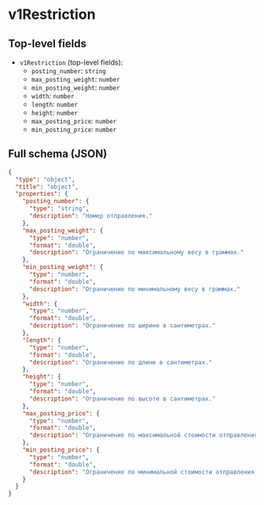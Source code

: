 # v1Restriction

## Top-level fields
- `v1Restriction` (top-level fields):
  - `posting_number`: `string`
  - `max_posting_weight`: `number`
  - `min_posting_weight`: `number`
  - `width`: `number`
  - `length`: `number`
  - `height`: `number`
  - `max_posting_price`: `number`
  - `min_posting_price`: `number`

## Full schema (JSON)
```json
{
  "type": "object",
  "title": "object",
  "properties": {
    "posting_number": {
      "type": "string",
      "description": "Номер отправления."
    },
    "max_posting_weight": {
      "type": "number",
      "format": "double",
      "description": "Ограничение по максимальному весу в граммах."
    },
    "min_posting_weight": {
      "type": "number",
      "format": "double",
      "description": "Ограничение по минимальному весу в граммах."
    },
    "width": {
      "type": "number",
      "format": "double",
      "description": "Ограничение по ширине в сантиметрах."
    },
    "length": {
      "type": "number",
      "format": "double",
      "description": "Ограничение по длине в сантиметрах."
    },
    "height": {
      "type": "number",
      "format": "double",
      "description": "Ограничение по высоте в сантиметрах."
    },
    "max_posting_price": {
      "type": "number",
      "format": "double",
      "description": "Ограничение по максимальной стоимости отправления в рублях."
    },
    "min_posting_price": {
      "type": "number",
      "format": "double",
      "description": "Ограничение по минимальной стоимости отправления в рублях."
    }
  }
}
```
